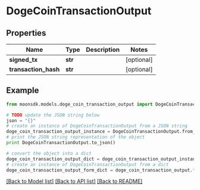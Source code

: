 # DogeCoinTransactionOutput


## Properties

Name | Type | Description | Notes
------------ | ------------- | ------------- | -------------
**signed_tx** | **str** |  | [optional] 
**transaction_hash** | **str** |  | [optional] 

## Example

```python
from moonsdk.models.doge_coin_transaction_output import DogeCoinTransactionOutput

# TODO update the JSON string below
json = "{}"
# create an instance of DogeCoinTransactionOutput from a JSON string
doge_coin_transaction_output_instance = DogeCoinTransactionOutput.from_json(json)
# print the JSON string representation of the object
print DogeCoinTransactionOutput.to_json()

# convert the object into a dict
doge_coin_transaction_output_dict = doge_coin_transaction_output_instance.to_dict()
# create an instance of DogeCoinTransactionOutput from a dict
doge_coin_transaction_output_form_dict = doge_coin_transaction_output.from_dict(doge_coin_transaction_output_dict)
```
[[Back to Model list]](../README.md#documentation-for-models) [[Back to API list]](../README.md#documentation-for-api-endpoints) [[Back to README]](../README.md)


